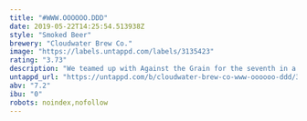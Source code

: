 ```yaml
---
title: "#WWW.OOOOOO.DDD"
date: 2019-05-22T14:25:54.513938Z
style: "Smoked Beer"
brewery: "Cloudwater Brew Co."
image: "https://labels.untappd.com/labels/3135423"
rating: "3.73"
description: "We teamed up with Against the Grain for the seventh in a series of collaborations celebrating our first festival, Friends & Family & Beer, to brew a smoked beer that doesn't fit typical style guidelines. It has a complex malt base akin to an Old Ale, including malt we smoked ourselves using wood from bourbon barrels, but was fermented using a clean lager yeast."
untappd_url: "https://untappd.com/b/cloudwater-brew-co-www-oooooo-ddd/3135423"
abv: "7.2"
ibu: "0"
robots: noindex,nofollow
---
```

